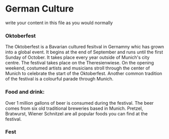 <h1>German Culture</h1>
<p>write your content in this file as you would normally</p>


<div class="row">
<div class="col-sm-6">
  
<h3>Oktoberfest</h3>
<p> The Oktoberfest is a Bavarian cultured fesitval in Gernamny whic has grown into a global event. It begins at the end of September and runs until the first Sunday of October. It takes place every year outside of Munich's city centre. The festival takes place on the Theresienwiese. On the opening weekend, costumed artists and musicians stroll through the center of Munich to celebrate the start of the Oktoberfest. Another common tradition of the festival is a colourful parade through Munich. 
</p>
</div>

<h3> Food and drink:</h3>
<p>Over 1 million gallons of beer is consumed during the festival. The beer comes from six old traditional breweries based in Munich. Pretzel, Bratwurst, Wiener Schnitzel are all popular foods you can find at the festival. 
</p>
</div>

<div class="col-sm-6">
<h3>Fest</h3> 

